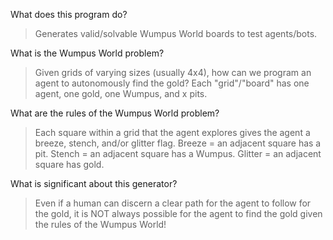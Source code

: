What does this program do?
> Generates valid/solvable Wumpus World boards to test agents/bots.

What is the Wumpus World problem?
> Given grids of varying sizes (usually 4x4), how can we program an agent to autonomously find the gold?
> Each "grid"/"board" has one agent, one gold, one Wumpus, and x pits.

What are the rules of the Wumpus World problem?
> Each square within a grid that the agent explores gives the agent a breeze, stench, and/or glitter flag.
> Breeze = an adjacent square has a pit.
> Stench = an adjacent square has a Wumpus.
> Glitter = an adjacent square has gold.

What is significant about this generator?
> Even if a human can discern a clear path for the agent to follow for the gold, it is NOT always possible for the agent to find the gold given the rules of the Wumpus World!
